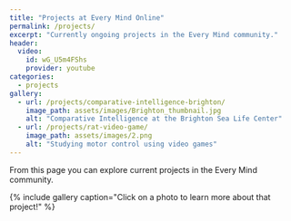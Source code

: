 ```yaml
---
title: "Projects at Every Mind Online"
permalink: /projects/
excerpt: "Currently ongoing projects in the Every Mind community."
header:
  video: 
    id: wG_U5m4FShs
    provider: youtube
categories:
  - projects
gallery:
  - url: /projects/comparative-intelligence-brighton/
    image_path: assets/images/Brighton_thumbnail.jpg
    alt: "Comparative Intelligence at the Brighton Sea Life Center"
  - url: /projects/rat-video-game/
    image_path: assets/images/2.png
    alt: "Studying motor control using video games"
---
```


From this page you can explore current projects in the Every Mind community. 

{% include gallery caption="Click on a photo to learn more about that project!" %}
